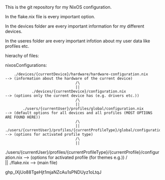 This is the git repository for my NixOS configuration.

In the flake.nix file is every important option.

In the devices folder are every important information for my different devices.

In the useres folder are every important infotion about my user data like profiles etc.


hierachy of files:

nixosConfigurations:

        ./devices/{currentDevice}/hardware/hardware-configuration.nix                       --> (information about the hardware of the current device)
                                    /\
                                    ||
                ./devices/{currentDevice}/configuration.nix                                 --> (options only the current device has (e.g. drivers etc.))
                                    /\
                                    ||
            ./users/{currentUser}/profiles/global/configuration.nix                         --> (default options for all devices and all profiles (MOST OPTIONS ARE FOUND HERE))
                                    /\
                                    ||
    ./users/{currentUser}/profiles/{currentProfileType}/global/configuration.nix            --> (options for activated profile type)
                                    /\
                                    ||
./users/{currentUser}/profiles/{currentProfileType}/{currentProfile}/configuration.nix      --> (options for activated profile (for themes e.g.))
                                    /\
                                    ||
                                ./flake.nix                                                 --> (main file)


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
